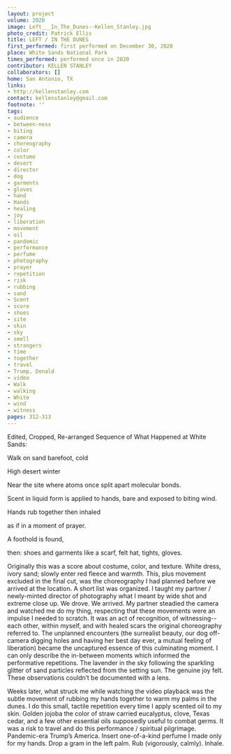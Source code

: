 ```yaml
---
layout: project
volume: 2020
image: Left___In_The_Dunes--Kellen_Stanley.jpg
photo_credit: Patrick Ellis
title: LEFT / IN THE DUNES
first_performed: first performed on December 30, 2020
place: White Sands National Park
times_performed: performed once in 2020
contributor: KELLEN STANLEY
collaborators: []
home: San Antonio, TX
links:
- http://kellenstanley.com
contact: kellenstanley@gmail.com
footnote: ''
tags:
- audience
- between-ness
- biting
- camera
- choreography
- color
- costume
- desert
- director
- dog
- garments
- gloves
- hand
- Hands
- healing
- joy
- liberation
- movement
- oil
- pandemic
- performance
- perfume
- photography
- prayer
- repetition
- risk
- rubbing
- sand
- Scent
- score
- shoes
- site
- skin
- sky
- smell
- strangers
- time
- together
- travel
- Trump, Donald
- video
- Walk
- walking
- White
- wind
- witness
pages: 312-313
---
```


Edited, Cropped, Re-arranged Sequence of What Happened at White Sands: 

Walk on sand barefoot, cold

High desert winter

Near the site where atoms once split apart molecular bonds.

Scent in liquid form is applied to hands, bare and exposed to biting wind.

Hands rub together then inhaled 

as if in a moment of prayer.

A foothold is found, 

then: shoes and garments like a scarf, felt hat, tights, gloves.

Originally this was a score about costume, color, and texture. White dress, ivory sand; slowly enter red fleece and warmth. This, plus movement excluded in the final cut, was the choreography I had planned before we arrived at the location. A short list was organized. I taught my partner / newly-minted director of photography what I meant by wide shot and extreme close up. We drove. We arrived. My partner steadied the camera and watched me do my thing, respecting that these movements were an impulse I needed to scratch. It was an act of recognition, of witnessing-- each other, within myself, and with healed scars the original choreography referred to. The unplanned encounters (the surrealist beauty, our dog off-camera digging holes and having her best day ever, a mutual feeling of liberation) became the uncaptured essence of this culminating moment. I can only describe the in-between moments which informed the performative repetitions. The lavender in the sky following the sparkling glitter of sand particles reflected from the setting sun. The genuine joy felt. These observations couldn’t be documented with a lens. 

Weeks later, what struck me while watching the video playback was the subtle movement of rubbing my hands together to warm my palms in the dunes. I do this small, tactile repetition every time I apply scented oil to my skin. Golden jojoba the color of straw carried eucalyptus, clove, Texas cedar, and a few other essential oils supposedly useful to combat germs. It was a risk to travel and do this performance / spiritual pilgrimage. Pandemic-era Trump’s America. Insert one-of-a-kind perfume I made only for my hands. Drop a gram in the left palm. Rub (vigorously, calmly). Inhale.